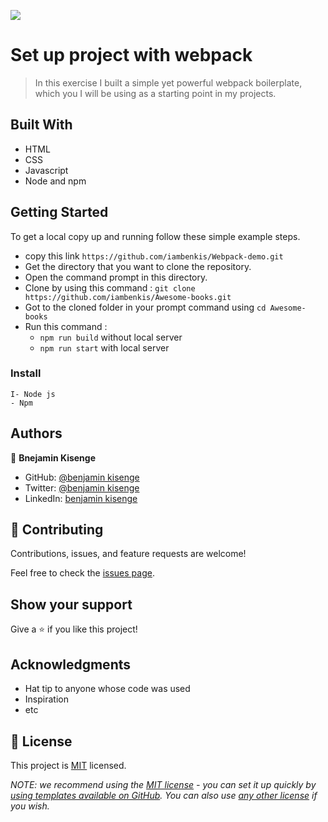 ![](https://img.shields.io/badge/Microverse-blueviolet)

# Set up project with webpack

> In this exercise I built a simple yet powerful webpack boilerplate, which you I will be using as a starting point in my projects. 


## Built With

* HTML
* CSS
* Javascript
* Node and npm
 
## Getting Started

To get a local copy up and running follow these simple example steps.
* copy this link ```https://github.com/iambenkis/Webpack-demo.git```
* Get the directory that you want to clone the repository.
* Open the command prompt in this directory.
* Clone by using this command : ```git clone https://github.com/iambenkis/Awesome-books.git```
* Got to the cloned folder in your prompt command using ```cd Awesome-books```
* Run this command :
    - ```npm run build``` without local server 
    - ```npm run start``` with local server

### Install
    I- Node js
    - Npm

## Authors

👤 **Bnejamin Kisenge**

* GitHub: [@benjamin kisenge](https://github.com/iambenkis)
* Twitter: [@benjamin kisenge](https://twitter.com/iambenkis)
* LinkedIn: [benjamin kisenge](https://www.linkedin.com/in/ben-kisenge/)

## 🤝 Contributing

Contributions, issues, and feature requests are welcome!

Feel free to check the [issues page](../../issues/).

## Show your support

Give a ⭐️ if you like this project!

## Acknowledgments

- Hat tip to anyone whose code was used
- Inspiration
- etc

## 📝 License

This project is [MIT](./LICENSE) licensed.

_NOTE: we recommend using the [MIT license](https://choosealicense.com/licenses/mit/) - you can set it up quickly by [using templates available on GitHub](https://docs.github.com/en/communities/setting-up-your-project-for-healthy-contributions/adding-a-license-to-a-repository). You can also use [any other license](https://choosealicense.com/licenses/) if you wish._
